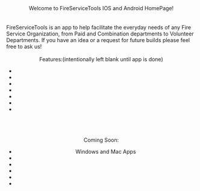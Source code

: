 <center>Welcome to FireServiceTools IOS and Android HomePage!</center>
<br>
<br>
FireServiceTools is an app to help facilitate the everyday needs of any Fire Service Organization, from Paid and Combination departments to Volunteer Departments.  If you have an idea or a request for future builds please feel free to ask us!
<br>
<br>
<center>Features:(intentionally left blank until app is done)
<ul>
<li></li>
<li></li>
<li></li>
<li></li>
<li></li>
<li></li>
<li></li>
</ul>
</center>
<br>
<br>
<br>
<center>Coming Soon:
<ul>
<li>Windows and Mac Apps</li>
<li></li>
<li></li>
<li></li>
<li></li>
<li></li>
</ul>
</center>
